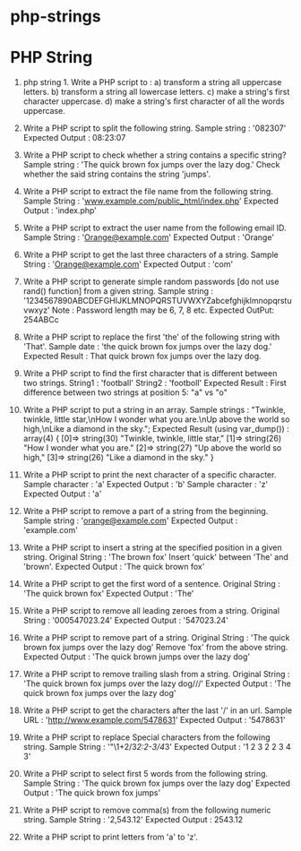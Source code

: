 # php-strings

# PHP String

1. php string 1. Write a PHP script to :
   a) transform a string all uppercase letters.
   b) transform a string all lowercase letters.
   c) make a string's first character uppercase.
   d) make a string's first character of all the words uppercase.

2. Write a PHP script to split the following string.
   Sample string : '082307'
   Expected Output : 08:23:07

3. Write a PHP script to check whether a string contains a specific string?
   Sample string : 'The quick brown fox jumps over the lazy dog.'
   Check whether the said string contains the string 'jumps'.

4. Write a PHP script to extract the file name from the following string.
   Sample String : 'www.example.com/public_html/index.php'
   Expected Output : 'index.php'

5. Write a PHP script to extract the user name from the following email ID.
   Sample String : 'Orange@example.com'
   Expected Output : 'Orange'

6. Write a PHP script to get the last three characters of a string.
   Sample String : 'Orange@example.com'
   Expected Output : 'com'

7. Write a PHP script to generate simple random passwords [do not use rand() function] from a given string.
   Sample string : '1234567890ABCDEFGHIJKLMNOPQRSTUVWXYZabcefghijklmnopqrstuvwxyz'
   Note : Password length may be 6, 7, 8 etc.
   Expected OutPut: 254ABCc

8. Write a PHP script to replace the first 'the' of the following string with 'That'.
   Sample date : 'the quick brown fox jumps over the lazy dog.'
   Expected Result : That quick brown fox jumps over the lazy dog.

9. Write a PHP script to find the first character that is different between two strings.
   String1 : 'football'
   String2 : 'footboll'
   Expected Result : First difference between two strings at position 5: "a" vs "o"

10. Write a PHP script to put a string in an array.
    Sample strings : "Twinkle, twinkle, little star,\nHow I wonder what you are.\nUp above the world so high,\nLike a diamond in the sky.";
    Expected Result (using var_dump()) : array(4) { [0]=> string(30) "Twinkle, twinkle, little star," [1]=> string(26) "How I wonder what you are." [2]=> string(27) "Up above the world so high," [3]=> string(26) "Like a diamond in the sky." }

11. Write a PHP script to print the next character of a specific character.
    Sample character : 'a'
    Expected Output : 'b'
    Sample character : 'z'
    Expected Output : 'a'

12. Write a PHP script to remove a part of a string from the beginning.
    Sample string : 'orange@example.com'
    Expected Output : 'example.com'

13. Write a PHP script to insert a string at the specified position in a given string.
    Original String : 'The brown fox'
    Insert 'quick' between 'The' and 'brown'.
    Expected Output : 'The quick brown fox'
14. Write a PHP script to get the first word of a sentence.
    Original String : 'The quick brown fox'
    Expected Output : 'The'

15. Write a PHP script to remove all leading zeroes from a string.
    Original String : '000547023.24'
    Expected Output : '547023.24'

16. Write a PHP script to remove part of a string.
    Original String : 'The quick brown fox jumps over the lazy dog'
    Remove 'fox' from the above string.
    Expected Output : 'The quick brown jumps over the lazy dog'

17. Write a PHP script to remove trailing slash from a string.
    Original String : 'The quick brown fox jumps over the lazy dog///'
    Expected Output : 'The quick brown fox jumps over the lazy dog'

18. Write a PHP script to get the characters after the last '/' in an url.
    Sample URL : 'http://www.example.com/5478631'
    Expected Output : '5478631'

19. Write a PHP script to replace Special characters from the following string.
    Sample String : '\"\1+2/3*2:2-3/4*3'
    Expected Output : '1 2 3 2 2 3 4 3'

20. Write a PHP script to select first 5 words from the following string.
    Sample String : 'The quick brown fox jumps over the lazy dog'
    Expected Output : 'The quick brown fox jumps'

21. Write a PHP script to remove comma(s) from the following numeric string.
    Sample String : '2,543.12'
    Expected Output : 2543.12

22. Write a PHP script to print letters from 'a' to 'z'.
